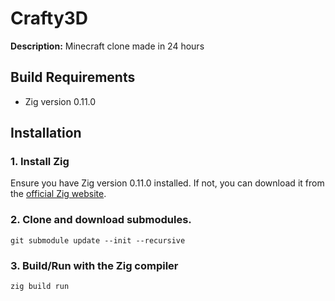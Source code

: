 # Crafty3D

**Description:** Minecraft clone made in 24 hours

## Build Requirements
- Zig version 0.11.0

## Installation

### 1. Install Zig

Ensure you have Zig version 0.11.0 installed. If not, you can download it from the [official Zig website](https://ziglang.org/download/).

### 2. Clone and download submodules. 
```git submodule update --init --recursive```

### 3. Build/Run with the Zig compiler
```zig build run```
